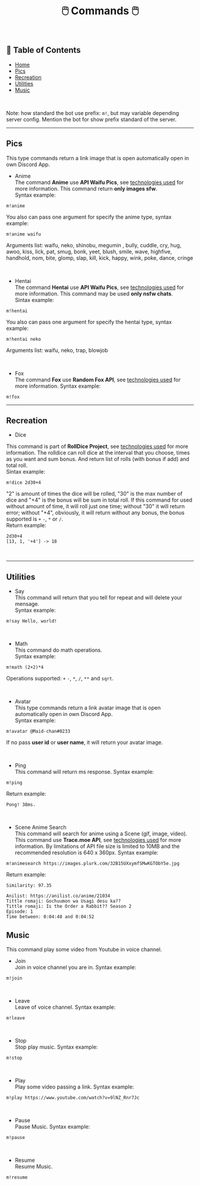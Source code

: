 <h1 align="center">🖱️ Commands 🖱️</h1>

<!-- ---------------------------------------------- -->
<br>

## 📝 Table of Contents

- [Home](../)
- [Pics](#pics)
- [Recreation](#recreation)
- [Utilities](#utilities)
- [Music](#music)

<br>

Note: how standard the bot use prefix: ``m!``, but may variable depending server config. Mention the bot for show prefix standard of the server. 

---
<!-- ---------------------------------------------- -->

## Pics <a name="pics"></a>
This type commands return a link image that is open automatically open in own Discord App. <br>
- Anime <br>
The command **Anime** use **API Waifu Pics**, see [technologies used](#Technologies_Used) for more information. This command return **only images sfw**. <br>
Syntax example:
```
m!anime
``` 
You also can pass one argument for specify the anime type, syntax example:
```
m!anime waifu
```
Arguments list: waifu, neko, shinobu, megumin , bully, cuddle, cry, hug, awoo, kiss, lick, pat, smug, bonk, yeet, blush, smile, wave, highfive, handhold, nom, bite, glomp, slap, kill, kick, happy, wink, poke, dance, cringe

<br>

- Hentai <br>
The command **Hentai** use **API Waifu Pics**, see [technologies used](#Technologies_Used) for more information. This command may be used **only nsfw chats**.<br>
Sintax example:
```
m!hentai
```
You also can pass one argument for specify the hentai type, syntax example:
```
m!hentai neko
```
Arguments list: waifu, neko, trap, blowjob

<br>

- Fox <br>
The command **Fox** use **Random Fox API**, see [technologies used](#Technologies_Used) for more information.
Syntax example:
```
m!fox
```

---
## Recreation <a name="recreation"></a>
- Dice <br>

This command is part of **RollDice Project**, see [technologies used](#Technologies_Used) for more information. The rolldice can roll dice at the interval that you choose, times as you want and sum bonus. And return list of rolls (with bonus if add) and total roll.<br>
Sintax example:
```
m!dice 2d30+4
``` 
"2" is amount of times the dice will be rolled, "30" is the max number of dice and "+4" is the bonus will be sum in total roll. If this command for used without amount of time, it will roll just one time; without "30" it will return error; without "+4", obviously, it will return without any bonus, the bonus supported is ``+`` ``-``, ``*`` or ``/``. <br>
Return example:
```
2d30+4
[13, 1, '+4'] -> 18
```

<br>

---
## Utilities <a name="utilities"></a>
- Say <br>
This command will return that you tell for repeat and will delete your mensage. <br>
Syntax example:
```
m!say Hello, world!
```
<br>

- Math <br>
This command do math operations. <br>
Syntax example:
```
m!math (2+2)*4
```
Operations supported: ``+`` ``-``, ``*``, ``/``, ``**`` and ``sqrt``.

<br>

- Avatar <br>
This type commands return a link avatar image that is open automatically open in own Discord App. <br>
Syntax example:
```
m!avatar @Maid-chan#0233
```
If no pass **user id** or **user name**, it will return your avatar image.

<br>

- Ping <br>
This command will return ms response.
Syntax example:
```
m!ping
```
Return example:
```
Pong! 38ms.
```

<br>

- Scene Anime Search <br>
This command will search for anime using a Scene (gif, image, vídeo). This command use **Trace.moe API**, see [technologies used](#Technologies_Used) for more information. By limitations of API file size is limited to 10MB and the recommended resolution is 640 x 360px.
Syntax example:
```
m!animesearch https://images.plurk.com/32B15UXxymfSMwKGTObY5e.jpg
```
Return example:
```
Similarity: 97.35

Anilist: https://anilist.co/anime/21034
Tittle romaji: Gochuumon wa Usagi desu ka??
Tittle romaji: Is the Order a Rabbit?? Season 2
Episode: 1
Time between: 0:04:48 and 0:04:52
```

## Music <a name="music"></a>
This command play some video from Youtube in voice channel. <br>

- Join <br>
Join in voice channel you are in.
Syntax example:
```
m!join
```

<br>

- Leave <br>
Leave of voice channel.
Syntax example:
```
m!leave
```

<br>

- Stop <br>
Stop play music.
Syntax example:
```
m!stop
```

<br>

- Play <br>
Play some video passing a link.
Syntax example:
```
m!play https://www.youtube.com/watch?v=9lNZ_Rnr7Jc
```

<br>

- Pause <br>
Pause Music.
Syntax example:
```
m!pause
```

<br>

- Resume <br>
Resume Music.
```
m!resume
```
